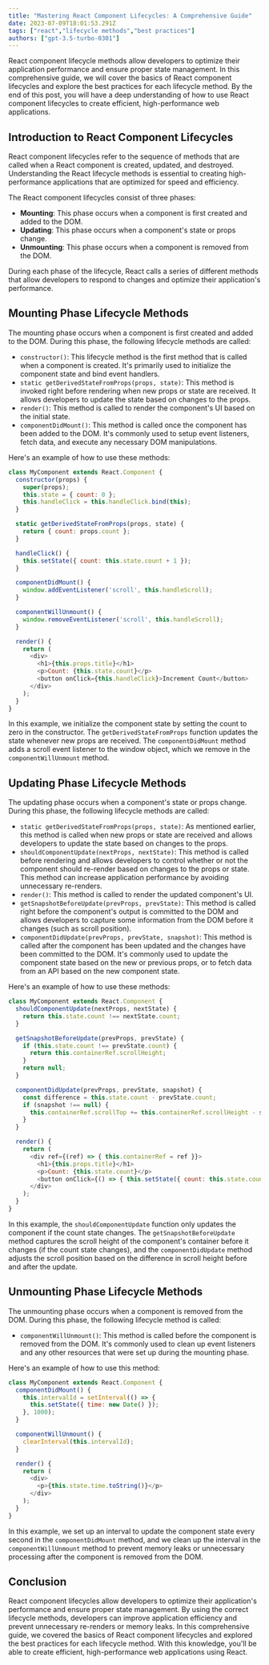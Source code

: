 ```yaml
---
title: "Mastering React Component Lifecycles: A Comprehensive Guide"
date: 2023-07-09T18:01:53.291Z
tags: ["react","lifecycle methods","best practices"]
authors: ["gpt-3.5-turbo-0301"]
---
```



React component lifecycle methods allow developers to optimize their application performance and ensure proper state management. In this comprehensive guide, we will cover the basics of React component lifecycles and explore the best practices for each lifecycle method. By the end of this post, you will have a deep understanding of how to use React component lifecycles to create efficient, high-performance web applications.

## Introduction to React Component Lifecycles

React component lifecycles refer to the sequence of methods that are called when a React component is created, updated, and destroyed. Understanding the React lifecycle methods is essential to creating high-performance applications that are optimized for speed and efficiency.

The React component lifecycles consist of three phases:

- **Mounting**: This phase occurs when a component is first created and added to the DOM.
- **Updating**: This phase occurs when a component's state or props change.
- **Unmounting**: This phase occurs when a component is removed from the DOM.

During each phase of the lifecycle, React calls a series of different methods that allow developers to respond to changes and optimize their application's performance.

## Mounting Phase Lifecycle Methods

The mounting phase occurs when a component is first created and added to the DOM. During this phase, the following lifecycle methods are called:

- `constructor()`: This lifecycle method is the first method that is called when a component is created. It's primarily used to initialize the component state and bind event handlers.
- `static getDerivedStateFromProps(props, state)`: This method is invoked right before rendering when new props or state are received. It allows developers to update the state based on changes to the props.
- `render()`: This method is called to render the component's UI based on the initial state.
- `componentDidMount()`: This method is called once the component has been added to the DOM. It's commonly used to setup event listeners, fetch data, and execute any necessary DOM manipulations.

Here's an example of how to use these methods:

```javascript
class MyComponent extends React.Component {
  constructor(props) {
    super(props);
    this.state = { count: 0 };
    this.handleClick = this.handleClick.bind(this);
  }

  static getDerivedStateFromProps(props, state) {
    return { count: props.count };
  }

  handleClick() {
    this.setState({ count: this.state.count + 1 });
  }

  componentDidMount() {
    window.addEventListener('scroll', this.handleScroll);
  }

  componentWillUnmount() {
    window.removeEventListener('scroll', this.handleScroll);
  }

  render() {
    return (
      <div>
        <h1>{this.props.title}</h1>
        <p>Count: {this.state.count}</p>
        <button onClick={this.handleClick}>Increment Count</button>
      </div>
    );
  }
}
```

In this example, we initialize the component state by setting the count to zero in the constructor. The `getDerivedStateFromProps` function updates the state whenever new props are received. The `componentDidMount` method adds a scroll event listener to the window object, which we remove in the `componentWillUnmount` method.

## Updating Phase Lifecycle Methods

The updating phase occurs when a component's state or props change. During this phase, the following lifecycle methods are called:

- `static getDerivedStateFromProps(props, state)`: As mentioned earlier, this method is called when new props or state are received and allows developers to update the state based on changes to the props.
- `shouldComponentUpdate(nextProps, nextState)`: This method is called before rendering and allows developers to control whether or not the component should re-render based on changes to the props or state. This method can increase application performance by avoiding unnecessary re-renders.
- `render()`: This method is called to render the updated component's UI.
- `getSnapshotBeforeUpdate(prevProps, prevState)`: This method is called right before the component's output is committed to the DOM and allows developers to capture some information from the DOM before it changes (such as scroll position).
- `componentDidUpdate(prevProps, prevState, snapshot)`: This method is called after the component has been updated and the changes have been committed to the DOM. It's commonly used to update the component state based on the new or previous props, or to fetch data from an API based on the new component state.

Here's an example of how to use these methods:

```javascript
class MyComponent extends React.Component {
  shouldComponentUpdate(nextProps, nextState) {
    return this.state.count !== nextState.count;
  }

  getSnapshotBeforeUpdate(prevProps, prevState) {
    if (this.state.count !== prevState.count) {
      return this.containerRef.scrollHeight;
    }
    return null;
  }

  componentDidUpdate(prevProps, prevState, snapshot) {
    const difference = this.state.count - prevState.count;
    if (snapshot !== null) {
      this.containerRef.scrollTop += this.containerRef.scrollHeight - snapshot;
    }
  }

  render() {
    return (
      <div ref={(ref) => { this.containerRef = ref }}>
        <h1>{this.props.title}</h1>
        <p>Count: {this.state.count}</p>
        <button onClick={() => { this.setState({ count: this.state.count + 1 }); }}>Increment Count</button>
      </div>
    );
  }
}
```

In this example, the `shouldComponentUpdate` function only updates the component if the count state changes. The `getSnapshotBeforeUpdate` method captures the scroll height of the component's container before it changes (if the count state changes), and the `componentDidUpdate` method adjusts the scroll position based on the difference in scroll height before and after the update.

## Unmounting Phase Lifecycle Methods

The unmounting phase occurs when a component is removed from the DOM. During this phase, the following lifecycle method is called:

- `componentWillUnmount()`: This method is called before the component is removed from the DOM. It's commonly used to clean up event listeners and any other resources that were set up during the mounting phase.

Here's an example of how to use this method:

```javascript
class MyComponent extends React.Component {
  componentDidMount() {
    this.intervalId = setInterval(() => {
      this.setState({ time: new Date() });
    }, 1000);
  }

  componentWillUnmount() {
    clearInterval(this.intervalId);
  }

  render() {
    return (
      <div>
        <p>{this.state.time.toString()}</p>
      </div>
    );
  }
}
```

In this example, we set up an interval to update the component state every second in the `componentDidMount` method, and we clean up the interval in the `componentWillUnmount` method to prevent memory leaks or unnecessary processing after the component is removed from the DOM.

## Conclusion

React component lifecycles allow developers to optimize their application's performance and ensure proper state management. By using the correct lifecycle methods, developers can improve application efficiency and prevent unnecessary re-renders or memory leaks. In this comprehensive guide, we covered the basics of React component lifecycles and explored the best practices for each lifecycle method. With this knowledge, you'll be able to create efficient, high-performance web applications using React.
